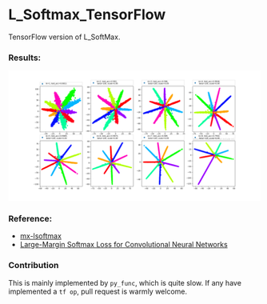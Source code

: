 # L_Softmax_TensorFlow
TensorFlow version of L_SoftMax.
### Results:
![results](imgs/Figure_1.png)
### Reference:
* [mx-lsoftmax](https://github.com/luoyetx/mx-lsoftmax)
* [Large-Margin Softmax Loss for Convolutional Neural Networks](https://arxiv.org/pdf/1612.02295.pdf)
### Contribution
This is mainly implemented by `py_func`, which is quite slow. If any have implemented a `tf op`, pull request is warmly welcome.